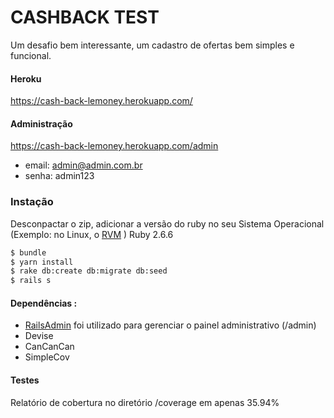 # CASHBACK TEST

Um desafio bem interessante, um cadastro de ofertas bem simples e funcional.

#### Heroku

https://cash-back-lemoney.herokuapp.com/

#### Administração

https://cash-back-lemoney.herokuapp.com/admin

- email: admin@admin.com.br
- senha: admin123

### Instação

Desconpactar o zip, adicionar a versão do ruby no seu Sistema Operacional (Exemplo: no Linux, o [RVM](https://https://rvm.io/) ) Ruby 2.6.6
```sh
$ bundle
$ yarn install
$ rake db:create db:migrate db:seed
$ rails s
```

#### Dependências :

* [RailsAdmin](https://github.com/sferik/rails_admin) foi utilizado para gerenciar o painel administrativo (/admin)
* Devise
* CanCanCan
* SimpleCov

#### Testes

Relatório de cobertura no diretório /coverage em apenas 35.94%
